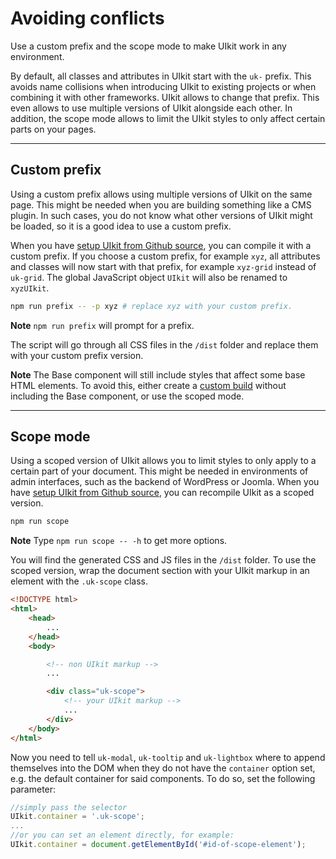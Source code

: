 # Avoiding conflicts

<p class="uk-text-lead">Use a custom prefix and the scope mode to make UIkit work in any environment.</p>

By default, all classes and attributes in UIkit start with the `uk-` prefix. This avoids name collisions when introducing UIkit to existing projects or when combining it with other frameworks. UIkit allows to change that prefix. This even allows to use multiple versions of UIkit alongside each other. In addition, the scope mode allows to limit the UIkit styles to only affect certain parts on your pages.

***

## Custom prefix

Using a custom prefix allows using multiple versions of UIkit on the same page. This might be needed when you are building something like a CMS plugin. In such cases, you do not know what other versions of UIkit might be loaded, so it is a good idea to use a custom prefix.

When you have [setup UIkit from Github source](installation.md#compile-from-github-source), you can compile it with a custom prefix. If you choose a custom prefix, for example `xyz`, all attributes and classes will now start with that prefix, for example `xyz-grid` instead of `uk-grid`. The global JavaScript object `UIkit` will also be renamed to `xyzUIkit`.


```sh
npm run prefix -- -p xyz # replace xyz with your custom prefix.
```
**Note** `npm run prefix` will prompt for a prefix.

The script will go through all CSS files in the `/dist` folder and replace them with your custom prefix version.

**Note** The Base component will still include styles that affect some base HTML elements. To avoid this, either create a [custom build](less.md) without including the Base component, or use the scoped mode.

***

## Scope mode

Using a scoped version of UIkit allows you to limit styles to only apply to a certain part of your document. This might be needed in environments of admin interfaces, such as the backend of WordPress or Joomla. When you have [setup UIkit from Github source](installation.md#compile-from-github-source), you can recompile UIkit as a scoped version.

```sh
npm run scope
```

**Note** Type ```npm run scope -- -h``` to get more options.

You will find the generated CSS and JS files in the `/dist` folder. To use the scoped version, wrap the document section with your UIkit markup in an element with the `.uk-scope` class.

```html
<!DOCTYPE html>
<html>
    <head>
        ...
    </head>
    <body>

        <!-- non UIkit markup -->
        ...

        <div class="uk-scope">
            <!-- your UIkit markup -->
            ...
        </div>
    </body>
</html>
```

Now you need to tell ```uk-modal```, ```uk-tooltip``` and ```uk-lightbox``` where to append themselves into the DOM when they do not have the ```container``` option set, e.g. the default container for said components.
To do so, set the following parameter:

```javascript
//simply pass the selector
UIkit.container = '.uk-scope';
...
//or you can set an element directly, for example:
UIkit.container = document.getElementById('#id-of-scope-element');
```

